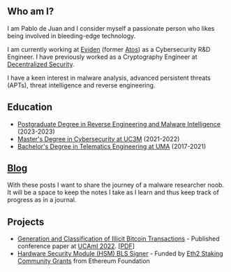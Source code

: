## Who am I?
I am Pablo de Juan and I consider myself a passionate person who likes being involved in bleeding-edge technology.

I am currently working at [Eviden](https://eviden.com/) (former [Atos](https://atos.net/en/)) as a Cybersecurity R&D Engineer.
I have previously worked as a Cryptography Engineer at [Decentralized Security](https://decentralizedsecurity.es/).

I have a keen interest in malware analysis, advanced persistent threats (APTs), threat intelligence and reverse engineering.

## Education
- [Postgraduate Degree in Reverse Engineering and Malware Intelligence](https://www.nics.uma.es/Titulo-Experto-Malware) (2023-2023)
- [Master's Degree in Cybersecurity at UC3M](https://www.uc3m.es/master/cybersecurity) (2021-2022)
- [Bachelor's Degree in Telematics Engineering at UMA](https://www.uma.es/grado-en-ingenieria-telematica/) (2017-2021)


## [Blog](https://pabdj.github.io/posts/)
With these posts I want to share the journey of a malware researcher noob. It will be a space to keep the notes I take as I learn and thus keep track of progress as in a journal.


## Projects
- [Generation and Classification of Illicit Bitcoin Transactions](https://doi.org/10.1007/978-3-031-21333-5_108) - Published conference paper
at [UCAmI 2022](https://www.ucami.org/). [[PDF](/pub/GenerationAndClassificationOfIllicitBitcoinTransactions.pdf)]
- [Hardware Security Module (HSM) BLS Signer](https://github.com/decentralizedsecurity/bls-hsm) - Funded by [Eth2 Staking Community Grants](https://blog.ethereum.org/2021/02/09/esp-staking-community-grantee-announcement) from Ethereum Foundation